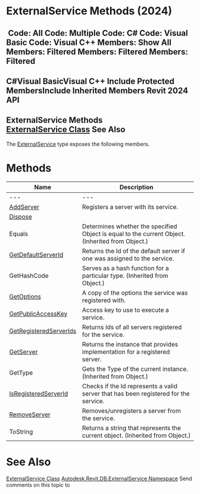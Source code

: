 # ExternalService Methods (2024)

﻿
 Code: All Code: Multiple Code: C# Code: Visual Basic Code: Visual C++  Members: Show All Members: Filtered Members: Filtered Members: Filtered   
---  
C#Visual BasicVisual C++
Include Protected MembersInclude Inherited Members
Revit 2024 API  
---  
ExternalService Methods  
[ExternalService Class](0408e6d9-12d3-20e4-911e-6d299fe31b81.md "ExternalService Class") See Also  
---  
The [ExternalService](0408e6d9-12d3-20e4-911e-6d299fe31b81.md "ExternalService Class") type exposes the following members.
# Methods
| Name | Description |
| --- | --- |
| --- | --- | --- |
| [AddServer](6e60c7f3-83f3-dca5-745c-efd995421369.md "AddServer Method") | Registers a server with its service. |
| [Dispose](111746bc-4ade-6ef5-bff8-63f14d564166.md "Dispose Method") |
| Equals | Determines whether the specified Object is equal to the current Object. (Inherited from Object.) |
| [GetDefaultServerId](f348cd43-7480-2799-12ed-9d6dbc2b47b7.md "GetDefaultServerId Method") | Returns the Id of the default server if one was assigned to the service. |
| GetHashCode | Serves as a hash function for a particular type.  (Inherited from Object.) |
| [GetOptions](492cc7a7-9493-732e-a6a7-fd00b3b85773.md "GetOptions Method") | A copy of the options the service was registered with. |
| [GetPublicAccessKey](d40f5730-6deb-2b5c-1d42-b5abfbc2a625.md "GetPublicAccessKey Method") | Access key to use to execute a service. |
| [GetRegisteredServerIds](230b50ac-8db7-cf62-2502-3cb0fd217b35.md "GetRegisteredServerIds Method") | Returns Ids of all servers registered for the service. |
| [GetServer](839e6c3d-1f70-4668-781f-823baf005ff5.md "GetServer Method") | Returns the instance that provides implementation for a registered server. |
| GetType | Gets the Type of the current instance. (Inherited from Object.) |
| [IsRegisteredServerId](24077646-e04a-cd18-c9e9-0bc1f7cfbcba.md "IsRegisteredServerId Method") | Checks if the Id represents a valid server that has been registered for the service. |
| [RemoveServer](8659a6ce-c473-987a-beea-388f64c5f0f3.md "RemoveServer Method") | Removes/unregisters a server from the service. |
| ToString | Returns a string that represents the current object. (Inherited from Object.) |

# See Also
[ExternalService Class](0408e6d9-12d3-20e4-911e-6d299fe31b81.md "ExternalService Class")
[Autodesk.Revit.DB.ExternalService Namespace](a88f2d1d-c02f-a901-9543-44e4b5dd5fc9.md "Autodesk.Revit.DB.ExternalService Namespace")
Send comments on this topic to 